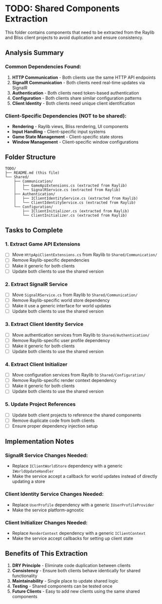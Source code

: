 # TODO: Shared Components Extraction

This folder contains components that need to be extracted from the Raylib and Bliss client projects to avoid duplication and ensure consistency.

## Analysis Summary

### Common Dependencies Found:
1. **HTTP Communication** - Both clients use the same HTTP API endpoints
2. **SignalR Communication** - Both clients need real-time updates via SignalR
3. **Authentication** - Both clients need token-based authentication
4. **Configuration** - Both clients share similar configuration patterns
5. **Client Identity** - Both clients need unique client identification

### Client-Specific Dependencies (NOT to be shared):
- **Rendering** - Raylib views, Bliss rendering, UI components
- **Input Handling** - Client-specific input systems
- **Game State Management** - Client-specific state stores
- **Window Management** - Client-specific window configurations

## Folder Structure

```
TODO/
├── README.md (this file)
└── Shared/
    ├── Communication/
    │   ├── GameApiExtensions.cs (extracted from Raylib)
    │   └── SignalRService.cs (extracted from Raylib)
    ├── Authentication/
    │   ├── IClientIdentityService.cs (extracted from Raylib)
    │   └── ClientIdentityService.cs (extracted from Raylib)
    └── Configuration/
        ├── IClientInitializer.cs (extracted from Raylib)
        └── ClientInitializer.cs (extracted from Raylib)
```

## Tasks to Complete

### 1. Extract Game API Extensions
- [ ] Move `HttpApiClientExtensions.cs` from Raylib to `Shared/Communication/`
- [ ] Remove Raylib-specific dependencies
- [ ] Make it generic for both clients
- [ ] Update both clients to use the shared version

### 2. Extract SignalR Service
- [ ] Move `SignalRService.cs` from Raylib to `Shared/Communication/`
- [ ] Remove Raylib-specific world store dependency
- [ ] Make it use a generic interface for world updates
- [ ] Update both clients to use the shared version

### 3. Extract Client Identity Service
- [ ] Move authentication services from Raylib to `Shared/Authentication/`
- [ ] Remove Raylib-specific user profile dependency
- [ ] Make it generic for both clients
- [ ] Update both clients to use the shared version

### 4. Extract Client Initializer
- [ ] Move configuration services from Raylib to `Shared/Configuration/`
- [ ] Remove Raylib-specific render context dependency
- [ ] Make it generic for both clients
- [ ] Update both clients to use the shared version

### 5. Update Project References
- [ ] Update both client projects to reference the shared components
- [ ] Remove duplicate code from both clients
- [ ] Ensure proper dependency injection setup

## Implementation Notes

### SignalR Service Changes Needed:
- Replace `IClientWorldStore` dependency with a generic `IWorldUpdateHandler`
- Make the service accept a callback for world updates instead of directly updating a store

### Client Identity Service Changes Needed:
- Replace `UserProfile` dependency with a generic `IUserProfileProvider`
- Make the service platform-agnostic

### Client Initializer Changes Needed:
- Replace `RenderContext` dependency with a generic `IClientContext`
- Make the service accept callbacks for setting up client state

## Benefits of This Extraction

1. **DRY Principle** - Eliminate code duplication between clients
2. **Consistency** - Ensure both clients behave identically for shared functionality
3. **Maintainability** - Single place to update shared logic
4. **Testing** - Shared components can be tested once
5. **Future Clients** - Easy to add new clients using the same shared components 